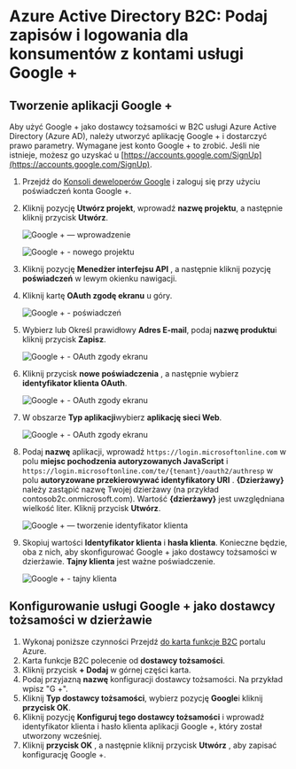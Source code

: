 <properties
    pageTitle="Azure Active Directory B2C: Google + konfiguracji | Microsoft Azure"
    description="Podaj zapisów i logowania dla konsumentów z kontami usługi Google + w aplikacjach, które są zabezpieczone przez Azure Active Directory B2C."
    services="active-directory-b2c"
    documentationCenter=""
    authors="swkrish"
    manager="mbaldwin"
    editor="bryanla"/>

<tags
    ms.service="active-directory-b2c"
    ms.workload="identity"
    ms.tgt_pltfrm="na"
    ms.devlang="na"
    ms.topic="article"
    ms.date="07/24/2016"
    ms.author="swkrish"/>

# <a name="azure-active-directory-b2c-provide-sign-up-and-sign-in-to-consumers-with-google-accounts"></a>Azure Active Directory B2C: Podaj zapisów i logowania dla konsumentów z kontami usługi Google +

## <a name="create-a-google-application"></a>Tworzenie aplikacji Google +

Aby użyć Google + jako dostawcy tożsamości w B2C usługi Azure Active Directory (Azure AD), należy utworzyć aplikację Google + i dostarczyć prawo parametry. Wymagane jest konto Google + to zrobić. Jeśli nie istnieje, możesz go uzyskać u [https://accounts.google.com/SignUp](https://accounts.google.com/SignUp).

1. Przejdź do [Konsoli deweloperów Google](https://console.developers.google.com/) i zaloguj się przy użyciu poświadczeń konta Google +.
2. Kliknij pozycję **Utwórz projekt**, wprowadź **nazwę projektu**, a następnie kliknij przycisk **Utwórz**.

    ![Google + — wprowadzenie](./media/active-directory-b2c-setup-goog-app/google-get-started.png)

    ![Google + - nowego projektu](./media/active-directory-b2c-setup-goog-app/google-new-project.png)

3. Kliknij pozycję **Menedżer interfejsu API** , a następnie kliknij pozycję **poświadczeń** w lewym okienku nawigacji.
4. Kliknij kartę **OAuth zgodę ekranu** u góry.

    ![Google + - poświadczeń](./media/active-directory-b2c-setup-goog-app/google-add-cred.png)

5. Wybierz lub Określ prawidłowy **Adres E-mail**, podaj **nazwę produktu**i kliknij przycisk **Zapisz**.

    ![Google + - OAuth zgody ekranu](./media/active-directory-b2c-setup-goog-app/google-consent-screen.png)

6. Kliknij przycisk **nowe poświadczenia** , a następnie wybierz **identyfikator klienta OAuth**.

    ![Google + - OAuth zgody ekranu](./media/active-directory-b2c-setup-goog-app/google-add-oauth2-client-id.png)

7. W obszarze **Typ aplikacji**wybierz **aplikację sieci Web**.

    ![Google + - OAuth zgody ekranu](./media/active-directory-b2c-setup-goog-app/google-web-app.png)

8. Podaj **nazwę** aplikacji, wprowadź `https://login.microsoftonline.com` w polu **miejsc pochodzenia autoryzowanych JavaScript** i `https://login.microsoftonline.com/te/{tenant}/oauth2/authresp` w polu **autoryzowane przekierowywać identyfikatory URI** . **{Dzierżawy}** należy zastąpić nazwę Twojej dzierżawy (na przykład contosob2c.onmicrosoft.com). Wartość **{dzierżawy}** jest uwzględniana wielkość liter. Kliknij przycisk **Utwórz**.

    ![Google + — tworzenie identyfikator klienta](./media/active-directory-b2c-setup-goog-app/google-create-client-id.png)

9. Skopiuj wartości **Identyfikator klienta** i **hasła klienta**. Konieczne będzie, oba z nich, aby skonfigurować Google + jako dostawcy tożsamości w dzierżawie. **Tajny klienta** jest ważne poświadczenie.

    ![Google + - tajny klienta](./media/active-directory-b2c-setup-goog-app/google-client-secret.png)

## <a name="configure-google-as-an-identity-provider-in-your-tenant"></a>Konfigurowanie usługi Google + jako dostawcy tożsamości w dzierżawie

1. Wykonaj poniższe czynności Przejdź [do karta funkcje B2C](active-directory-b2c-app-registration.md#navigate-to-the-b2c-features-blade) portalu Azure.
2. Karta funkcje B2C polecenie od **dostawcy tożsamości**.
3. Kliknij przycisk **+ Dodaj** w górnej części karta.
4. Podaj przyjazną **nazwę** konfiguracji dostawcy tożsamości. Na przykład wpisz "G +".
5. Kliknij **Typ dostawcy tożsamości**, wybierz pozycję **Google**i kliknij **przycisk OK**.
6. Kliknij pozycję **Konfiguruj tego dostawcy tożsamości** i wprowadź identyfikator klienta i hasło klienta aplikacji Google +, który został utworzony wcześniej.
7. Kliknij **przycisk OK** , a następnie kliknij przycisk **Utwórz** , aby zapisać konfigurację Google +.
